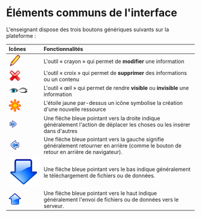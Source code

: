 # Éléments communs de l'interface

L'enseignant dispose des trois boutons génériques suivants sur la plateforme :

| Icônes | Fonctionnalités |
| :--- | :--- |
| ![](../../.gitbook/assets/graficos2%20%285%29.png) | L'outil « crayon » qui permet de **modifier** une information |
| ![](../../.gitbook/assets/graficos24.png) | L'outil « croix » qui permet de **supprimer** des informations ou un contenu |
| ![](../../.gitbook/assets/visible.png)![](../../.gitbook/assets/invisible.png) | L'outil « œil » qui permet de rendre **visible** ou **invisible** une information |
| ![](../../.gitbook/assets/create.png) | L'étoile jaune par-dessus un icône symbolise la création d'une nouvelle ressource |
| ![](../../.gitbook/assets/graphics129%20%285%29.png) | Une flèche bleue pointant vers la droite indique généralement l'action de déplacer les choses ou les insérer dans d'autres |
| ![](../../.gitbook/assets/graphics250.png) | Une flèche bleue pointant vers la gauche signifie généralement retourner en arrière \(comme le bouton de retour en arrière de navigateur\). |
| ![](../../.gitbook/assets/image5%20%2811%29.png) | Une flèche bleue pointant vers le bas indique généralement le téléchargement de fichiers ou de données. |
| ![](../../.gitbook/assets/up.png) | Une flèche bleue pointant vers le haut indique généralement l'envoi de fichiers ou de données vers le serveur. |

